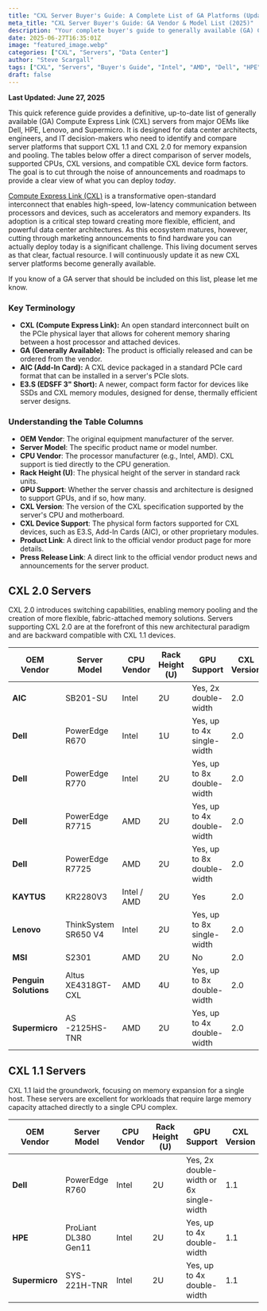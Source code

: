 ```yaml
---
title: "CXL Server Buyer's Guide: A Complete List of GA Platforms (Updated 2025)"
meta_title: "CXL Server Buyer's Guide: GA Vendor & Model List (2025)"
description: "Your complete buyer's guide to generally available (GA) CXL servers. Compare models, specs, and CXL features from top vendors like Dell, HPE, Lenovo, and Supermicro."
date: 2025-06-27T16:35:01Z
image: "featured_image.webp"
categories: ["CXL", "Servers", "Data Center"]
author: "Steve Scargall"
tags: ["CXL", "Servers", "Buyer's Guide", "Intel", "AMD", "Dell", "HPE", "Lenovo", "Supermicro", "Data Center", "CXL 2.0", "CXL 1.1", "CXL 1.0", "CXL 3.0"]
draft: false
---
```


**Last Updated: June 27, 2025**

This quick reference guide provides a definitive, up-to-date list of generally available (GA) Compute Express Link (CXL) servers from major OEMs like Dell, HPE, Lenovo, and Supermicro. It is designed for data center architects, engineers, and IT decision-makers who need to identify and compare server platforms that support CXL 1.1 and CXL 2.0 for memory expansion and pooling. The tables below offer a direct comparison of server models, supported CPUs, CXL versions, and compatible CXL device form factors. The goal is to cut through the noise of announcements and roadmaps to provide a clear view of what you can deploy *today*.

[Compute Express Link (CXL)](https://computeexpresslink.org/) is a transformative open-standard interconnect that enables high-speed, low-latency communication between processors and devices, such as accelerators and memory expanders. Its adoption is a critical step toward creating more flexible, efficient, and powerful data center architectures. As this ecosystem matures, however, cutting through marketing announcements to find hardware you can actually deploy today is a significant challenge. This living document serves as that clear, factual resource. I will continuously update it as new CXL server platforms become generally available.

If you know of a GA server that should be included on this list, please let me know.

### Key Terminology

* **CXL (Compute Express Link):** An open standard interconnect built on the PCIe physical layer that allows for coherent memory sharing between a host processor and attached devices.
* **GA (Generally Available):** The product is officially released and can be ordered from the vendor.
* **AIC (Add-In Card):** A CXL device packaged in a standard PCIe card format that can be installed in a server's PCIe slots.
* **E3.S (EDSFF 3" Short):** A newer, compact form factor for devices like SSDs and CXL memory modules, designed for dense, thermally efficient server designs.


### Understanding the Table Columns

- **OEM Vendor**: The original equipment manufacturer of the server.
- **Server Model**: The specific product name or model number.
- **CPU Vendor**: The processor manufacturer (e.g., Intel, AMD). CXL support is tied directly to the CPU generation.
- **Rack Height (U)**: The physical height of the server in standard rack units.
- **GPU Support**: Whether the server chassis and architecture is designed to support GPUs, and if so, how many.
- **CXL Version**: The version of the CXL specification supported by the server's CPU and motherboard.
- **CXL Device Support**: The physical form factors supported for CXL devices, such as E3.S, Add-In Cards (AIC), or other proprietary modules.
- **Product Link**: A direct link to the official vendor product page for more details.
- **Press Release Link**: A direct link to the official vendor product news and announcements for the server product.

## CXL 2.0 Servers

CXL 2.0 introduces switching capabilities, enabling memory pooling and the creation of more flexible, fabric-attached memory solutions. Servers supporting CXL 2.0 are at the forefront of this new architectural paradigm and are backward compatible with CXL 1.1 devices.

| OEM Vendor     | Server Model         | CPU Vendor  | Rack Height (U) | GPU Support                | CXL Version | CXL Device Support | Product Link                                                 |
| -------------- | -------------------- | ----------- | --------------- | -------------------------- | ----------- | ------------------ | ------------------------------------------------------------ |
| **AIC**        | SB201-SU             | Intel       | 2U              | Yes, 2x double-width       | 2.0         | AIC, E3.S          | [Product](https://www.aicpa.com/news/aic-launches-cxl-enabled-storage-server-with-micron-and-intel)<br />[Press Release](https://www.aicipc.com/en/news/6172) |
| **Dell**       | PowerEdge R670       | Intel       | 1U              | Yes, up to 4x single-width | 2.0         | AIC, E3.S          | [Link](https://www.dell.com/en-us/shop/dell-poweredge-servers/poweredge-r670-rack-server/spd/poweredge-r670) |
| **Dell**       | PowerEdge R770       | Intel       | 2U              | Yes, up to 8x double-width | 2.0         | AIC, E3.S          | [Link](https://www.dell.com/en-us/shop/dell-poweredge-servers/poweredge-r770-rack-server/spd/poweredge-r770) |
| **Dell**       | PowerEdge R7715      | AMD         | 2U              | Yes, up to 4x double-width | 2.0         | AIC                | [Link](https://www.dell.com/en-us/shop/dell-poweredge-servers/poweredge-r7715-rack-server/spd/poweredge-r7715) |
| **Dell**       | PowerEdge R7725      | AMD         | 2U              | Yes, up to 8x double-width | 2.0         | AIC                | [Link](https://www.dell.com/en-us/shop/dell-poweredge-servers/poweredge-r7725-rack-server/spd/poweredge-r7725) |
| **KAYTUS**     | KR2280V3             | Intel / AMD | 2U              | Yes                        | 2.0         | E3.S, AIC          | [Link](https://www.kaytus.com/products/servers/rack-servers/kr2280v3) |
| **Lenovo**     | ThinkSystem SR650 V4 | Intel       | 2U              | Yes, up to 8x single-width | 2.0         | E3.S, AIC          | [Product](https://www.lenovo.com/us/en/p/servers-storage/servers/racks/thinksystem-sr650-v4/len102s0061)<br />[Press Release](https://lenovopress.lenovo.com/lp2127-thinksystem-sr650-v4-server) |
| **MSI**        | S2301                | AMD         | 2U              | No                         | 2.0         | E3.S               | [Link](https://www.msi.com/Enterprise-Server/S2301-CXL-Memory-Expansion-Server) |
| **Penguin Solutions**        | Altus XE4318GT-CXL                | AMD         | 4U              | Yes, up to 8x double-width | 2.0         | AIC               | [Link](https://www.penguinsolutions.com/en-us/products/cxl-memory-expansion-servers) |
| **Supermicro** | AS -2125HS-TNR       | AMD         | 2U              | Yes, up to 4x double-width | 2.0         | AIC                | [Link](https://www.supermicro.com/en/products/system/h13/2u/as-2125hs-tnr) |

## CXL 1.1 Servers

CXL 1.1 laid the groundwork, focusing on memory expansion for a single host. These servers are excellent for workloads that require large memory capacity attached directly to a single CPU complex.

| **OEM Vendor** | **Server Model**     | **CPU Vendor** | **Rack Height (U)** | **GPU Support**                         | **CXL Version** | **CXL Device Support** | **Product Link**                                             |
| -------------- | -------------------- | -------------- | ------------------- | --------------------------------------- | --------------- | ---------------------- | ------------------------------------------------------------ |
| **Dell**       | PowerEdge R760       | Intel          | 2U                  | Yes, 2x double-width or 6x single-width | 1.1             | AIC                    | [Link](https://www.dell.com/en-us/shop/dell-poweredge-servers/poweredge-r760-rack-server/spd/poweredge-r760) |
| **HPE**        | ProLiant DL380 Gen11 | Intel          | 2U                  | Yes, up to 4x double-width              | 1.1             | AIC                    | [Link](https://www.hpe.com/us/en/product-catalog/servers/proliant-servers/pip.hpe-proliant-dl380-gen11-server.1014942634.html) |
| **Supermicro** | SYS-221H-TNR         | Intel          | 2U                  | Yes, up to 4x double-width              | 1.1             | AIC                    | [Link](https://www.supermicro.com/en/products/system/hyper/2u/sys-221h-tnr) |

